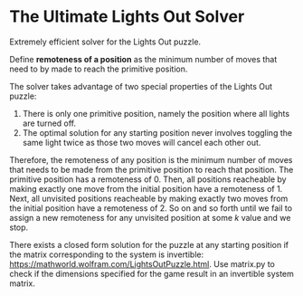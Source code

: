 # The Ultimate Lights Out Solver
Extremely efficient solver for the Lights Out puzzle.

Define **remoteness of a position** as the minimum number of moves that need to by made to reach the primitive position.

The solver takes advantage of two special properties of the Lights Out puzzle:

1. There is only one primitive position, namely the position where all lights are turned off.
2. The optimal solution for any starting position never involves toggling the same light twice as those two moves will cancel each other out.

Therefore, the remoteness of any position is the minimum number of moves that needs to be made from the primitive position to reach that position.
The primitive position has a remoteness of 0. Then, all positions reacheable by making exactly one move from the initial position have a remoteness of 1.
Next, all unvisited positions reacheable by making exactly two moves from the initial position have a remoteness of 2. So on and so forth until we fail
to assign a new remoteness for any unvisited position at some *k* value and we stop.

There exists a closed form solution for the puzzle at any starting position if the matrix corresponding to the system is invertible:
https://mathworld.wolfram.com/LightsOutPuzzle.html. Use matrix.py to check if the dimensions specified for the game result in an invertible
system matrix.
